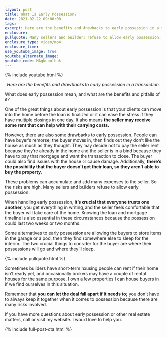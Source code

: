 ```yaml
---
layout: post
title: What Is Early Possession?
date: 2021-02-22 09:00:00
tags:
excerpt: Here are the benefits and drawbacks to early possession in a transaction.
enclosure:
pullquote: Many sellers and builders refuse to allow early possession.
enclosure_type: video/mp4
enclosure_time:
use_youtube_image: true
youtube_alternate_image:
youtube_code: MAgkupolhuk
---
```


{% include youtube.html %}

<p style="text-align: center;"><em>Here are the benefits and drawbacks to early possession in a transaction.</em></p>

What does early possession mean, and what are the benefits and pitfalls of it?&nbsp;

One of the great things about early possession is that your clients can move into the home before the loan is finalized or it can ease the stress if they have multiple closings in one day. It also means **the seller may receive some rent that can help with their carrying costs.**

However, there are also some drawbacks to early possession. People can have buyer’s remorse; the buyer moves in, then finds out they don’t like the house as much as they thought. They may decide not to pay the seller rent because they’re already in the home and the seller is in a bind because they have to pay that mortgage and want the transaction to close. The buyer could also find issues with the house or cause damage. Additionally, **there’s the possibility that the buyer doesn’t get their loan, so they aren’t able to buy the property.&nbsp;**

These problems can accumulate and add many expenses to the seller. So the risks are high. Many sellers and builders refuse to allow early possession.

When handling early possession, **it’s crucial that everyone trusts one another,** you get everything in writing, and the seller feels comfortable that the buyer will take care of the home. Knowing the loan and mortgage timeline is also essential in these circumstances because the possession could last two weeks or two months.

Some alternatives to early possession are allowing the buyers to store items in the garage or a pod, then they find somewhere else to sleep for the interim. The two crucial things to consider for the buyer are where their possessions will go and where they’ll sleep.&nbsp;

{% include pullquote.html %}

Sometimes builders have short-term housing people can rent if their home isn’t ready yet, and occasionally brokers may have a couple of rental houses for the same purpose. I own a few properties I can house buyers in if we find ourselves in this situation.&nbsp;

Remember that **you can let the deal fall apart if it needs to;** you don’t have to always keep it together when it comes to possession because there are many risks involved.&nbsp;

If you have more questions about early possession or other real estate matters, call or visit my website. I would love to help you.

{% include full-post-cta.html %}

